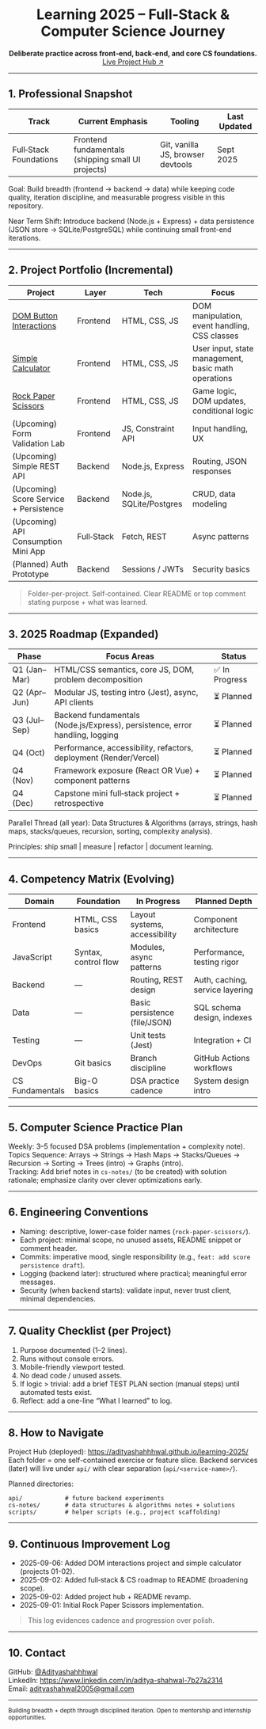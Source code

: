 <div align="center">

# Learning 2025 – Full‑Stack & Computer Science Journey

<strong>Deliberate practice across front‑end, back‑end, and core CS foundations.</strong><br/>
<a href="https://adityashahhhwal.github.io/learning-2025/">Live Project Hub ↗</a>

</div>

---

## 1. Professional Snapshot

| Track | Current Emphasis | Tooling | Last Updated |
|-------|------------------|---------|--------------|
| Full‑Stack Foundations | Frontend fundamentals (shipping small UI projects) | Git, vanilla JS, browser devtools | Sept 2025 |

Goal: Build breadth (frontend → backend → data) while keeping code quality, iteration discipline, and measurable progress visible in this repository.

Near Term Shift: Introduce backend (Node.js + Express) + data persistence (JSON store → SQLite/PostgreSQL) while continuing small front-end iterations.

---

## 2. Project Portfolio (Incremental)

| Project | Layer | Tech | Focus |
|---------|-------|------|-------|
| [DOM Button Interactions](https://adityashahhhwal.github.io/learning-2025/01-dom/) | Frontend | HTML, CSS, JS | DOM manipulation, event handling, CSS classes |
| [Simple Calculator](https://adityashahhhwal.github.io/learning-2025/02-calculator/) | Frontend | HTML, CSS, JS | User input, state management, basic math operations |
| [Rock Paper Scissors](https://adityashahhhwal.github.io/learning-2025/rock-paper-scissors/) | Frontend | HTML, CSS, JS | Game logic, DOM updates, conditional logic |
| (Upcoming) Form Validation Lab | Frontend | JS, Constraint API | Input handling, UX |
| (Upcoming) Simple REST API | Backend | Node.js, Express | Routing, JSON responses |
| (Upcoming) Score Service + Persistence | Backend | Node.js, SQLite/Postgres | CRUD, data modeling |
| (Upcoming) API Consumption Mini App | Full‑Stack | Fetch, REST | Async patterns |
| (Planned) Auth Prototype | Backend | Sessions / JWTs | Security basics |

> Folder-per-project. Self‑contained. Clear README or top comment stating purpose + what was learned.

---

## 3. 2025 Roadmap (Expanded)

| Phase | Focus Areas | Status |
|-------|-------------|--------|
| Q1 (Jan–Mar) | HTML/CSS semantics, core JS, DOM, problem decomposition | ✅ In Progress |
| Q2 (Apr–Jun) | Modular JS, testing intro (Jest), async, API clients | ⏳ Planned |
| Q3 (Jul–Sep) | Backend fundamentals (Node.js/Express), persistence, error handling, logging | ⏳ Planned |
| Q4 (Oct) | Performance, accessibility, refactors, deployment (Render/Vercel) | ⏳ Planned |
| Q4 (Nov) | Framework exposure (React OR Vue) + component patterns | ⏳ Planned |
| Q4 (Dec) | Capstone mini full‑stack project + retrospective | ⏳ Planned |

Parallel Thread (all year): Data Structures & Algorithms (arrays, strings, hash maps, stacks/queues, recursion, sorting, complexity analysis).

Principles: ship small | measure | refactor | document learning.

---

## 4. Competency Matrix (Evolving)

| Domain | Foundation | In Progress | Planned Depth |
|--------|-----------|-------------|---------------|
| Frontend | HTML, CSS basics | Layout systems, accessibility | Component architecture |
| JavaScript | Syntax, control flow | Modules, async patterns | Performance, testing rigor |
| Backend | — | Routing, REST design | Auth, caching, service layering |
| Data | — | Basic persistence (file/JSON) | SQL schema design, indexes |
| Testing | — | Unit tests (Jest) | Integration + CI |
| DevOps | Git basics | Branch discipline | GitHub Actions workflows |
| CS Fundamentals | Big-O basics | DSA practice cadence | System design intro |

---

## 5. Computer Science Practice Plan

Weekly: 3–5 focused DSA problems (implementation + complexity note).  
Topics Sequence: Arrays → Strings → Hash Maps → Stacks/Queues → Recursion → Sorting → Trees (intro) → Graphs (intro).  
Tracking: Add brief notes in `cs-notes/` (to be created) with solution rationale; emphasize clarity over clever optimizations early.

---

## 6. Engineering Conventions

- Naming: descriptive, lower-case folder names (`rock-paper-scissors/`).  
- Each project: minimal scope, no unused assets, README snippet or comment header.  
- Commits: imperative mood, single responsibility (e.g., `feat: add score persistence draft`).  
- Logging (backend later): structured where practical; meaningful error messages.  
- Security (when backend starts): validate input, never trust client, minimal dependencies.

---

## 7. Quality Checklist (per Project)

1. Purpose documented (1–2 lines).  
2. Runs without console errors.  
3. Mobile-friendly viewport tested.  
4. No dead code / unused assets.  
5. If logic > trivial: add a brief TEST PLAN section (manual steps) until automated tests exist.  
6. Reflect: add a one-line “What I learned” to log.

---

## 8. How to Navigate

Project Hub (deployed): https://adityashahhhwal.github.io/learning-2025/  
Each folder = one self-contained exercise or feature slice. Backend services (later) will live under `api/` with clear separation (`api/<service-name>/`).

Planned directories:
```
api/            # future backend experiments
cs-notes/       # data structures & algorithms notes + solutions
scripts/        # helper scripts (e.g., project scaffolding)
```

---

## 9. Continuous Improvement Log

- 2025-09-06: Added DOM interactions project and simple calculator (projects 01-02).  
- 2025-09-02: Added full‑stack & CS roadmap to README (broadening scope).  
- 2025-09-02: Added project hub + README revamp.  
- 2025-09-01: Initial Rock Paper Scissors implementation.

> This log evidences cadence and progression over polish.

---

## 10. Contact

GitHub: [@Adityashahhhwal](https://github.com/Adityashahhhwal)  
LinkedIn: https://www.linkedin.com/in/aditya-shahwal-7b27a2314  
Email: adityashahwal2005@gmail.com

---

<sub>Building breadth + depth through disciplined iteration. Open to mentorship and internship opportunities.</sub>
